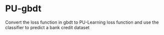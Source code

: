 # PU-gbdt
Convert the loss function in gbdt to PU-Learning loss function and use the classifier to predict a bank credit dataset
